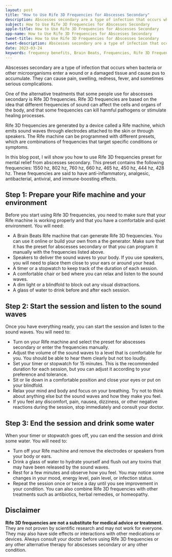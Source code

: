 ```yaml
---
layout: post
title: "How to Use Rife 3D Frequencies for Abscesses Secondary"
description: Abscesses secondary are a type of infection that occurs when bacteria or other microorganisms enter a wound or a damaged tissue and cause pus to accumulate. They can cause pain, swelling, redness, fever, and sometimes serious complications. 
subject: How to Use Rife 3D Frequencies for Abscesses Secondary
apple-title: How to Use Rife 3D Frequencies for Abscesses Secondary
app-name: How to Use Rife 3D Frequencies for Abscesses Secondary
tweet-title: How to Use Rife 3D Frequencies for Abscesses Secondary
tweet-description: Abscesses secondary are a type of infection that occurs when bacteria or other microorganisms enter a wound or a damaged tissue and cause pus to accumulate. They can cause pain, swelling, redness, fever, and sometimes serious complications. 
date: 2023-03-24
keywords: frequency benefits, Brain Beats, Frequencies, Rife 3D Frequencies for Abscesses Secondary, brainwave entrainment, sound therapy, Rife 3D Frequencies for Abscesses Secondary benefits
---
```


Abscesses secondary are a type of infection that occurs when bacteria or other microorganisms enter a wound or a damaged tissue and cause pus to accumulate. They can cause pain, swelling, redness, fever, and sometimes serious complications. 

One of the alternative treatments that some people use for abscesses secondary is Rife 3D frequencies. Rife 3D frequencies are based on the idea that different frequencies of sound can affect the cells and organs of the body, and that some frequencies can kill harmful pathogens or stimulate healing processes. 

Rife 3D frequencies are generated by a device called a Rife machine, which emits sound waves through electrodes attached to the skin or through speakers. The Rife machine can be programmed with different presets, which are combinations of frequencies that target specific conditions or symptoms. 

In this blog post, I will show you how to use Rife 3D frequencies preset for mental relief from abscesses secondary. This preset contains the following frequencies: 1550 hz, 802 hz, 760 hz, 660 hz, 465 hz, 450 hz, 444 hz, 428 hz. These frequencies are said to have anti-inflammatory, analgesic, antibacterial, antiviral, and immune-boosting effects.

## Step 1: Prepare your Rife machine and your environment

Before you start using Rife 3D frequencies, you need to make sure that your Rife machine is working properly and that you have a comfortable and quiet environment. You will need:

- A Brain Beats Rife machine that can generate Rife 3D frequencies. You can use it online or build your own from a the generator. Make sure that it has the preset for abscesses secondary or that you can program it manually with the frequencies listed above.
- Speakers to deliver the sound waves to your body. If you use speakers, you will need to place them close to your ears or around your head.
- A timer or a stopwatch to keep track of the duration of each session.
- A comfortable chair or bed where you can relax and listen to the sound waves.
- A dim light or a blindfold to block out any visual distractions.
- A glass of water to drink before and after each session.

## Step 2: Start the session and listen to the sound waves

Once you have everything ready, you can start the session and listen to the sound waves. You will need to:

- Turn on your Rife machine and select the preset for abscesses secondary or enter the frequencies manually.
- Adjust the volume of the sound waves to a level that is comfortable for you. You should be able to hear them clearly but not too loudly.
- Set your timer or stopwatch for 15 minutes. This is the recommended duration for each session, but you can adjust it according to your preference and tolerance.
- Sit or lie down in a comfortable position and close your eyes or put on your blindfold.
- Relax your mind and body and focus on your breathing. Try not to think about anything else but the sound waves and how they make you feel.
- If you feel any discomfort, pain, nausea, dizziness, or other negative reactions during the session, stop immediately and consult your doctor.

## Step 3: End the session and drink some water

When your timer or stopwatch goes off, you can end the session and drink some water. You will need to:

- Turn off your Rife machine and remove the electrodes or speakers from your body or ears.
- Drink a glass of water to hydrate yourself and flush out any toxins that may have been released by the sound waves.
- Rest for a few minutes and observe how you feel. You may notice some changes in your mood, energy level, pain level, or infection status.
- Repeat the session once or twice a day until you see improvement in your condition. You can also combine Rife 3D frequencies with other treatments such as antibiotics, herbal remedies, or homeopathy.

## Disclaimer

**Rife 3D frequencies are not a substitute for medical advice or treatment.** They are not proven by scientific research and may not work for everyone. They may also have side effects or interactions with other medications or devices. Always consult your doctor before using Rife 3D frequencies or any other alternative therapy for abscesses secondary or any other condition.